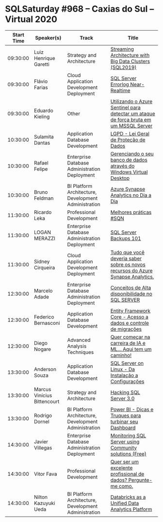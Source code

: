 # SQLSaturday #968 – Caxias do Sul – Virtual 2020
Start Time|Speaker(s)|Track|Title
---|---|---|---
09:30:00|Luiz Henrique Garetti|Strategy and Architecture|[Streaming Architecture with Big Data Clusters (SQL2019)](101759.md)
09:30:00|Flávio Farias|Cloud Application Development  Deployment|[SQL Server Errorlog Near-Realtime](105315.md)
09:30:00|Eduardo Kieling|Other|[Utilizando o Azure Sentinel para detectar um ataque de força bruta em um MSSQL Server](105320.md)
10:30:00|Sulamita Dantas|Application  Database Development|[LGPD - Lei Geral de Proteção de Dados](101846.md)
10:30:00|Rafael Felipe|Enterprise Database Administration  Deployment|[Gerenciando o seu banco de dados através do Windows Virtual Desktop](105214.md)
10:30:00|Bruno Feldman|BI Platform Architecture, Development  Administration|[Azure Synapse Analytics no Dia a Dia](105333.md)
11:30:00|Ricardo Leka|Professional Development|[Melhores práticas #SQN](102069.md)
11:30:00|LOGAN MERAZZI|Enterprise Database Administration  Deployment|[SQL Server Backups 101](105319.md)
11:30:00|Sidney Cirqueira|Cloud Application Development  Deployment|[Tudo que você deveria saber sobre os novos recursos do Azure Synapse Analytics.](105380.md)
12:30:00|Marcelo Adade|Enterprise Database Administration  Deployment|[Conceitos de Alta disponibilidade no SQL SERVER](102354.md)
12:30:00|Federico Bernasconi|Application  Database Development|[Entity Framework Core - Acesso a dados e controle de migrações](103716.md)
12:30:00|Diego Nogare|Advanced Analysis Techniques|[Quer começar na carreira de IA e ML... Aqui tem um caminho!](105175.md)
13:30:00|Anderson Souza|Application  Database Development|[SQL Server on Linux - Da Instalação a Configurações](101914.md)
13:30:00|Marcus Vinícius Bittencourt|Strategy and Architecture|[Hacking SQL Server 3.0](102050.md)
13:30:00|Rodrigo Dornel|BI Platform Architecture, Development  Administration|[Power BI - Dicas e Truques para turbinar seu Dashboard](105213.md)
14:30:00|Javier Villegas|Enterprise Database Administration  Deployment|[Monitoring SQL Server using Community solutions (Free)](105180.md)
14:30:00|Vitor Fava|Professional Development|[Quer ser um excelente profissional de dados? Pergunte-me como.](105216.md)
14:30:00|Nilton Kazuyuki Ueda|BI Platform Architecture, Development  Administration|[Databricks as a Unified Data Analytics Platform](105644.md)
